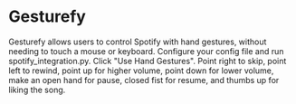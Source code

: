 # Gesturefy
Gesturefy allows users to control Spotify with hand gestures, without needing to touch a mouse or keyboard. 
Configure your config file and run spotify_integration.py.
Click "Use Hand Gestures".
Point right to skip, point left to rewind, point up for higher volume, point down for lower volume, make an open hand for pause, closed fist for resume, and thumbs up for liking the song. 
